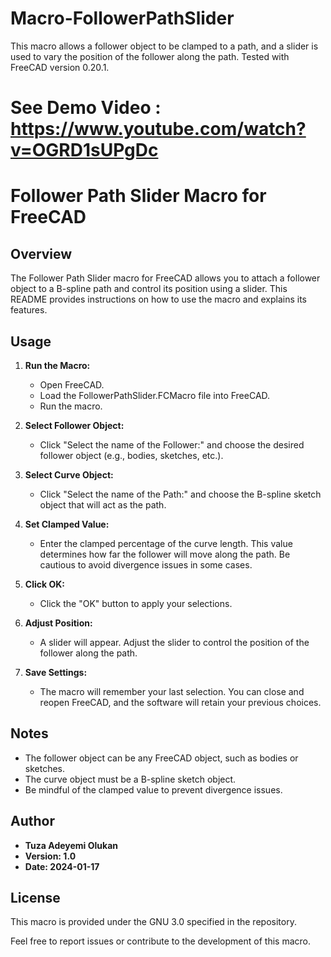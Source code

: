 # Macro-FollowerPathSlider
 This macro allows a follower object to be clamped to a path,              and a slider is used to vary the position of the follower along the path.              Tested with FreeCAD version 0.20.1.

 # See Demo Video : https://www.youtube.com/watch?v=OGRD1sUPgDc

 # Follower Path Slider Macro for FreeCAD

## Overview

The Follower Path Slider macro for FreeCAD allows you to attach a follower object to a B-spline path and control its position using a slider. This README provides instructions on how to use the macro and explains its features.

## Usage

1. **Run the Macro:**
   - Open FreeCAD.
   - Load the FollowerPathSlider.FCMacro file into FreeCAD.
   - Run the macro.

2. **Select Follower Object:**
   - Click "Select the name of the Follower:" and choose the desired follower object (e.g., bodies, sketches, etc.).

3. **Select Curve Object:**
   - Click "Select the name of the Path:" and choose the B-spline sketch object that will act as the path.

4. **Set Clamped Value:**
   - Enter the clamped percentage of the curve length. This value determines how far the follower will move along the path. Be cautious to avoid divergence issues in some cases.

5. **Click OK:**
   - Click the "OK" button to apply your selections.

6. **Adjust Position:**
   - A slider will appear. Adjust the slider to control the position of the follower along the path.

7. **Save Settings:**
   - The macro will remember your last selection. You can close and reopen FreeCAD, and the software will retain your previous choices.

## Notes

- The follower object can be any FreeCAD object, such as bodies or sketches.
- The curve object must be a B-spline sketch object.
- Be mindful of the clamped value to prevent divergence issues.

## Author

- **Tuza Adeyemi Olukan**
- **Version: 1.0**
- **Date: 2024-01-17**

## License

This macro is provided under the GNU 3.0 specified in the repository.

Feel free to report issues or contribute to the development of this macro.

